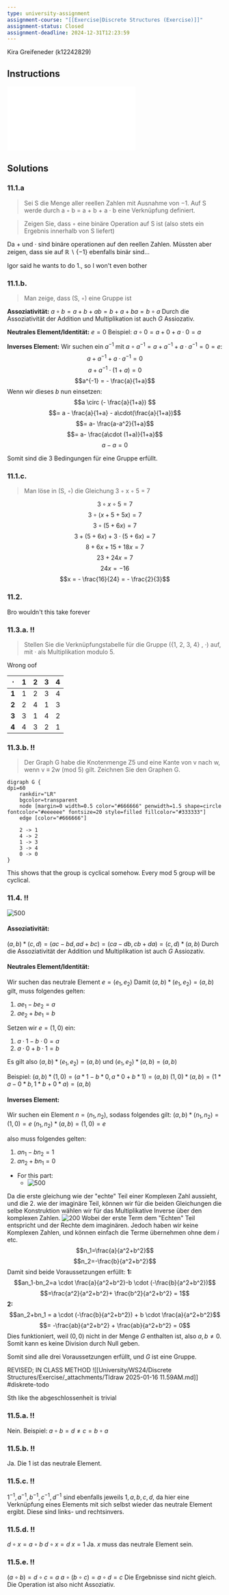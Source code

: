 ```yaml
---
type: university-assignment
assignment-course: "[[Exercise|Discrete Structures (Exercise)]]"
assignment-status: Closed
assignment-deadline: 2024-12-31T12:23:59
---
```

Kira Greifeneder (k12242829)
## Instructions
![](_attachments/blatt11.pdf)
## Solutions
### 11.1.a
> Sei S die Menge aller reellen Zahlen mit Ausnahme von −1. Auf S werde durch a ◦ b = a + b + a · b eine Verknüpfung definiert.

> Zeigen Sie, dass ◦ eine binäre Operation auf S ist (also stets ein Ergebnis innerhalb von S liefert)

Da $+$ und $\cdot$ sind binäre operationen auf den reellen Zahlen. Müssten aber zeigen, dass sie auf $\mathbb{R} \backslash \{-1\}$ ebenfalls binär sind...

Igor said he wants to do 1., so I won't even bother

### 11.1.b. 
> Man zeige, dass (S, ◦) eine Gruppe ist

**Assoziativität:**
$a \circ b = a + b + ab = b + a + ba = b \circ a$
Durch die Assoziativität der Addition und Multiplikation ist auch $G$ Assiozativ.

**Neutrales Element/Identität:**
$e = 0$
Beispiel: $a \circ 0 = a + 0 + a \cdot 0 = a$

**Inverses Element:**
Wir suchen ein $a^{-1}$ mit $a \circ a^{-1} = a + a^{-1} +a \cdot a^{-1} = 0 = e$:
$$a+a^{-1}+a \cdot a^{-1} = 0$$
$$a+ a^{-1}\cdot(1+a)=0$$
$$a^{-1} = - \frac{a}{1+a}$$
Wenn wir dieses $b$ nun einsetzen:
$$a \circ (- \frac{a}{1+a}) $$
$$= a - \frac{a}{1+a} - a\cdot(\frac{a}{1+a})$$
$$= a- \frac{a-a^2}{1+a}$$
$$= a- \frac{a\cdot (1+a)}{1+a}$$
$$a-a=0$$

Somit sind die 3 Bedingungen für eine Gruppe erfüllt.
### 11.1.c.
> Man löse in (S, ◦) die Gleichung 3 ◦ x ◦ 5 = 7

$$3 \circ x \circ 5 = 7$$
$$3 \circ (x+5+5x) = 7$$
$$3 \circ (5+6x) = 7$$
$$3 + (5+6x) + 3\cdot (5+6x) = 7$$
$$8 + 6x + 15 + 18x = 7$$
$$23 + 24x = 7$$
$$24x = -16$$
$$x = - \frac{16}{24} = - \frac{2}{3}$$
### 11.2.
Bro wouldn't this take forever

### 11.3.a. !!
> Stellen Sie die Verknüpfungstabelle für die Gruppe ({1, 2, 3, 4} , ·) auf, mit · als Multiplikation modulo 5.

Wrong oof

| **$\cdot$** |  1  |  2  |  3  |  4  |
| :---------: | :-: | :-: | :-: | :-: |
|    **1**    |  1  |  2  |  3  |  4  |
|    **2**    |  2  |  4  |  1  |  3  |
|    **3**    |  3  |  1  |  4  |  2  |
|    **4**    |  4  |  3  |  2  |  1  |

### 11.3.b. !!
>Der Graph G habe die Knotenmenge Z5 und eine Kante von v nach w, wenn v ≡ 2w (mod 5) gilt. Zeichnen Sie den Graphen G.

```plantuml-svg
digraph G {
dpi=60
	rankdir="LR"
    bgcolor=transparent
	node [margin=0 width=0.5 color="#666666" penwidth=1.5 shape=circle fontcolor="#eeeeee" fontsize=20 style=filled fillcolor="#333333"]
	edge [color="#666666"]
	
	2 -> 1
	4 -> 2
	1 -> 3
	3 -> 4
	0 -> 0
}
```
This shows that the group is cyclical somehow. Every mod 5 group will be cyclical. 
### 11.4. !!
![500](_attachments/Pasted%20image%2020241229161151.png)
#### Assoziativität:
$(a,b)*(c,d)=(ac-bd,ad+bc) = (ca-db,cb+da) = (c,d)*(a,b)$
Durch die Assoziativität der Addition und Multiplikation ist auch $G$ Assiozativ.

#### Neutrales Element/Identität:
Wir suchen das neutrale Element $e = (e_1, e_2)$
Damit $(a,b)*(e_1,e_2)=(a,b)$ gilt, muss folgendes gelten:
1. $ae_1-be_2 = a$
2. $ae_2+be_1 = b$

Setzen wir $e = (1,0)$ ein:
1. $a\cdot 1-b \cdot 0 = a$
2. $a\cdot 0+b\cdot 1 = b$

Es gilt also
$(a,b)*(e_1,e_2)=(a,b)$ und
$(e_1,e_2)*(a,b)=(a,b)$


Beispiel: 
$(a,b)*(1,0)=(a*1-b*0,a*0+b*1)=(a,b)$
$(1,0)*(a,b)=(1*a-0*b,1*b+0*a)=(a,b)$

#### Inverses Element:
Wir suchen ein Element $n = (n_1,n_2)$, sodass folgendes gilt:
$(a,b) * (n_1, n_2) = (1, 0) = e$
$(n_1, n_2) * (a,b) = (1, 0) = e$

also muss folgendes gelten:
1. $an_1-bn_2 = 1$
2. $an_2+bn_1 = 0$

- For this part:
	- ![500](_attachments/Pasted%20image%2020250115195720.png)

Da die erste gleichung wie der "echte" Teil einer Komplexen Zahl aussieht, und die 2. wie der imaginäre Teil, können wir für die beiden Gleichungen die selbe Konstruktion wählen wir für das Multiplikative Inverse über den komplexen Zahlen.
![200](_attachments/Pasted%20image%2020250115201044.png)
Wobei der erste Term dem "Echten" Teil entspricht und der Rechte dem imaginären. Jedoch haben wir keine Komplexen Zahlen, und können einfach die Terme übernehmen ohne dem $i$ etc.
$$n_1=\frac{a}{a^2+b^2}$$
$$n_2=-\frac{b}{a^2+b^2}$$
Damit sind beide Voraussetzungen erfüllt:
**1:**
$$an_1-bn_2=a \cdot \frac{a}{a^2+b^2}-b \cdot (-\frac{b}{a^2+b^2})$$
$$=\frac{a^2}{a^2+b^2}+ \frac{b^2}{a^2+b^2} = 1$$
**2:**
$$an_2+bn_1 = a \cdot (-\frac{b}{a^2+b^2}) + b \cdot \frac{a}{a^2+b^2}$$
$$= -\frac{ab}{a^2+b^2} + \frac{ab}{a^2+b^2} = 0$$
Dies funktioniert, weil $(0,0)$ nicht in der Menge $G$ enthalten ist, also $a, b \neq 0$. Somit kann es keine Division durch Null geben.

Somit sind alle drei Voraussetzungen erfüllt, und $G$ ist eine Gruppe.


REVISED; IN CLASS METHOD
![[University/WS24/Discrete Structures/Exercise/_attachments/Tldraw 2025-01-16 11.59AM.md]]
#diskrete-todo

Sth like the abgeschlossenheit is trivial
### 11.5.a. !!
Nein. Beispiel: $a \circ b = d \neq c = b \circ a$
### 11.5.b. !!
Ja. Die $1$ ist das neutrale Element.
### 11.5.c. !!
 $1^{-1}, a^{-1},b^{-1},c^{-1},d^{-1}$ sind ebenfalls jeweils $1, a,b,c,d$, da hier eine Verknüpfung eines Elements mit sich selbst wieder das neutrale Element ergibt. 
Diese sind links- und rechtsinvers.
### 11.5.d. !!
$d \circ x = a \circ b$
$d \circ x = d$
$x = 1$
Ja. $x$ muss das neutrale Element sein.
### 11.5.e. !!
$(a \circ b) = d \circ c = a$
$a \circ (b \circ c) = a \circ d = c$
Die Ergebnisse sind nicht gleich. Die Operation ist also nicht Assoziativ.
